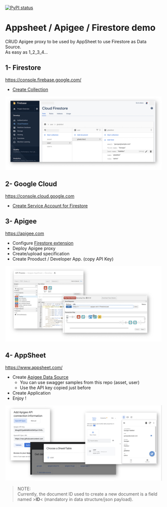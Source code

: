 [![PyPI status](https://img.shields.io/pypi/status/ansicolortags.svg)](https://pypi.python.org/pypi/ansicolortags/) 

# Appsheet / Apigee / Firestore demo

CRUD Apigee proxy to be used by AppSheet to use Firestore as Data Source.<br>
As easy as 1_2_3_4...

## 1- Firestore

https://console.firebase.google.com/

- [Create Collection](https://firebase.google.com/docs/firestore/quickstart)

![Firestore](Images/firestore.jpg)

## 2- Google Cloud

https://console.cloud.google.com

- [Create Service Account for Firestore](https://firebase.google.com/docs/admin/setup#add_firebase_to_your_app)

## 3- Apigee 

https://apigee.com

- Configure [Firestore extension](https://docs.apigee.com/api-platform/reference/extensions/google-cloud-firestore/google-cloud-firestore-extension-120)
- Deploy Apigee proxy
- Create/upload specification
- Create Prooduct / Developer App. (copy API Key)

![Apigee](Images/apigee.jpg)

## 4- AppSheet 

https://www.appsheet.com/

- Create [Apigee Data Source](https://www.appsheet.com/Account/Account/Sources)
    - You can use swagger samples from this repo (asset, user)
    - Use the API key copied just before
- Create Application
- Enjoy !

![AppSheet](Images/appsheet.jpg)

> NOTE:  
> Currently, the document ID used to create a new document is a field named >**ID**< (mandatory in data structure/json payload).

